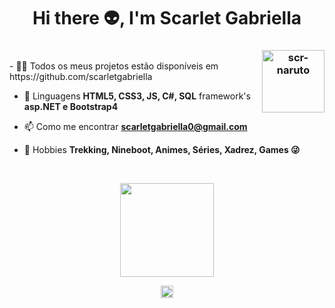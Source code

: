 <h1 align="center">Hi there 👽, I'm Scarlet Gabriella</h1>
<h3 align="center"><img height="100em" align="right" alt="scr-naruto" src="https://c.tenor.com/OxE-OUvzdocAAAAC/smile-naruto.gif"></h3>
</br>
- 👨‍💻 Todos os meus projetos estão disponíveis em https://github.com/scarletgabriella

- 💬 Linguagens **HTML5, CSS3, JS, C#, SQL** framework's **asp.NET e Bootstrap4**

- 📫 Como me encontrar **scarletgabriella0@gmail.com**

- 💚 Hobbies **Trekking, Nineboot, Animes, Séries, Xadrez, Games 😜**
</br>
<p align="center"> <img height="150em" src="https://github-readme-stats.vercel.app/api/top-langs/?username=scarletgabriella&layout=compact&langs_count=8&theme=dracula" /> </p>

<p align="center">
<a href="https://www.linkedin.com/in/scarletgabriella" target="blank"><img align="center" src="https://cdn.jsdelivr.net/npm/simple-icons@3.0.1/icons/linkedin.svg" alt="rafamoliv" height="20" width="20" /></a>
</p>
